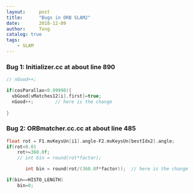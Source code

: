 ```yaml
---
layout:     post
title:      "Bugs in ORB SLAM2"
date:       2018-12-09
author:     Tong
catalog: true
tags:
    - SLAM
---
```


### Bug 1: Initializer.cc at about line 890

```cpp
// nGood++;

if(cosParallax<0.99998){
  vbGood[vMatches12[i].first]=true;
  nGood++;        // here is the change
  
}
```


### Bug 2: ORBmatcher.cc.cc at about line 485

```cpp
float rot = F1.mvKeysUn[i1].angle-F2.mvKeysUn[bestIdx2].angle;
if(rot<0.0)
    rot+=360.0f;
    // int bin = round(rot*factor);

       int bin = round(rot/(360.0f*factor));  // here is the change

if(bin==HISTO_LENGTH)
    bin=0;
```
